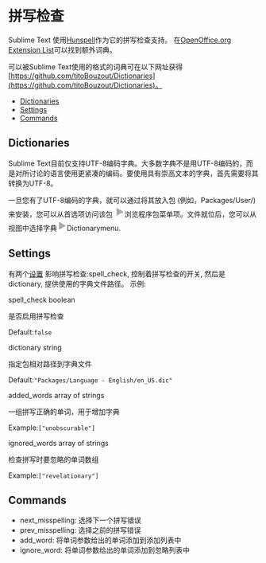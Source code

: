 # 拼写检查

Sublime Text 使用[Hunspell](http://hunspell.sourceforge.net/)作为它的拼写检查支持。 在[OpenOffice.org Extension List](http://extensions.services.openoffice.org/en/dictionaries)可以找到额外词典。

可以被Sublime Text使用的格式的词典可在以下网址获得[https://github.com/titoBouzout/Dictionaries](https://github.com/titoBouzout/Dictionaries)。

*   [Dictionaries](spell_checking#dictionaries)
*   [Settings](spell_checking#settings)
*   [Commands](spell_checking#commands)

## Dictionaries

Sublime Text目前仅支持UTF-8编码字典。大多数字典不是用UTF-8编码的，而是对所讨论的语言使用更紧凑的编码。要使用具有崇高文本的字典，首先需要将其转换为UTF-8。

一旦您有了UTF-8编码的字典，就可以通过将其放入包 (例如，Packages/User/) 来安装，您可以从首选项访问该包
![▶](images/right.svg)浏览程序包菜单项。文件就位后，您可以从视图中选择字典![▶](images/right.svg)Dictionarymenu.

## Settings

有两个[设置](settings) 影响拼写检查:spell\_check, 控制着拼写检查的开关, 然后是 dictionary, 提供使用的字典文件路径。 示例:

spell\_check boolean

是否启用拼写检查

Default:`false`

dictionary string

指定包相对路径到字典文件

Default:`"Packages/Language - English/en_US.dic"`

added\_words array of strings

一组拼写正确的单词，用于增加字典

Example:`["unobscurable"]`

ignored\_words array of strings

检查拼写时要忽略的单词数组

Example:`["revelationary"]`

## Commands

*   next\_misspelling: 选择下一个拼写错误
*   prev\_misspelling: 选择之前的拼写错误
*   add\_word: 将单词参数给出的单词添加到添加列表中
*   ignore\_word: 将单词参数给出的单词添加到忽略列表中